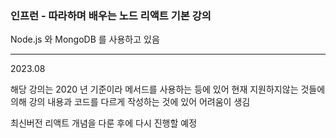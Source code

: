 ### 인프런 - 따라하며 배우는 노드 리액트 기본 강의

Node.js 와 MongoDB 를 사용하고 있음


------

2023.08

해당 강의는 2020 년 기준이라 메서드를 사용하는 등에 있어 현재 지원하지않는 것들에 의해 
강의 내용과 코드를 다르게 작성하는 것에 있어 어려움이 생김

최신버전 리액트 개념을 다룬 후에 다시 진행할 예정

